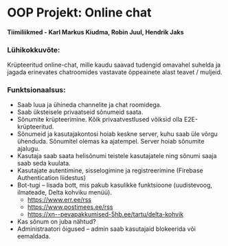 # OOP Projekt: Online chat

#### Tiimiliikmed - Karl Markus Kiudma, Robin Juul, Hendrik Jaks

### Lühikokkuvõte:
Krüpteeritud online-chat, mille kaudu saavad tudengid omavahel suhelda ja jagada erinevates chatroomides vastavate õppeainete alast teavet / muljeid.

### Funktsionaalsus:
* Saab luua ja ühineda channelite ja chat roomidega.
* Saab üksteisele privaatseid sõnumeid saata.
* Sõnumite krüpteerimine. Kõik privaatvestlused võiksid olla E2E-krüpteeritud.
* Sõnumeid ja kasutajakontosi hoiab keskne server, kuhu saab üle võrgu ühenduda. Sõnumitel olemas ka ajatempel. Server hoiab sõnumite ajalugu.
* Kasutaja saab saata helisõnumi teistele kasutajatele ning sõnumi saaja saab seda kuulata.
* Kasutajate autentimine, sisselogimine ja registreerimine (Firebase Authentication liidestus)
* Bot-tugi – lisada bott, mis pakub kasulikke funktsioone (uudistevoog, ilmateade, Delta kohviku menüü).
    * https://www.err.ee/rss
    * https://www.postimees.ee/rss
    * https://xn--pevapakkumised-5hb.ee/tartu/delta-kohvik
* Kas sõnum on juba nähtud?
* Administraatori õigused – admin saab kasutajaid blokeerida või eemaldada.
